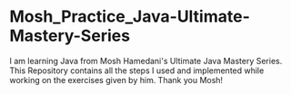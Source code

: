 # Mosh_Practice_Java-Ultimate-Mastery-Series

I am learning Java from Mosh Hamedani's Ultimate Java Mastery Series. 
This Repository contains all the steps I used and implemented while working on the exercises
given by him. Thank you Mosh!